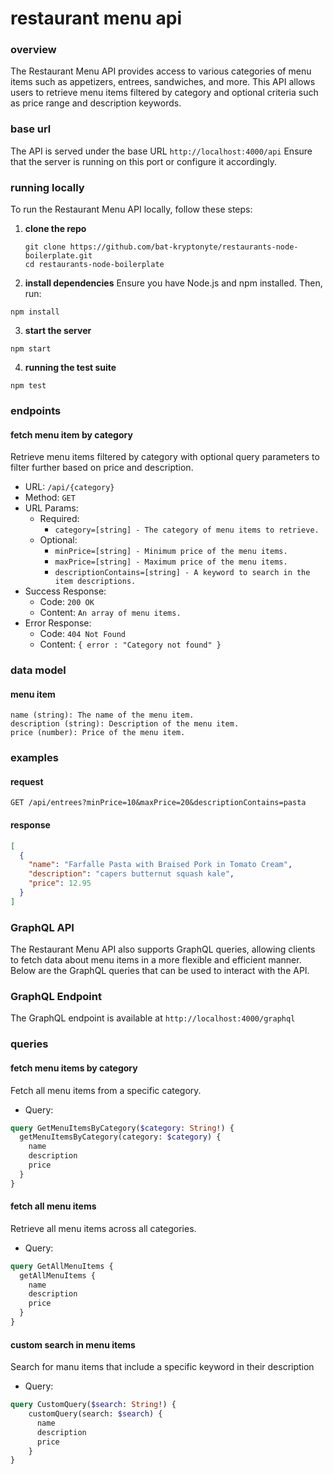 # restaurant menu api

### overview

The Restaurant Menu API provides access to various categories of menu items such as appetizers, entrees, sandwiches, and more. This API allows users to retrieve menu items filtered by category and optional criteria such as price range and description keywords.

### base url

The API is served under the base URL ```http://localhost:4000/api``` 
Ensure that the server is running on this port or configure it accordingly.

### running locally

To run the Restaurant Menu API locally, follow these steps:

1. **clone the repo**
   ```
   git clone https://github.com/bat-kryptonyte/restaurants-node-boilerplate.git
   cd restaurants-node-boilerplate
   ```

2. **install dependencies**
Ensure you have Node.js and npm installed. Then, run:
```
npm install

```

3. **start the server**
```
npm start
```

4. **running the test suite**
```
npm test
```



### endpoints

#### fetch menu item by category

Retrieve menu items filtered by category with optional query parameters to filter further based on price and description.

- URL: ```/api/{category}```
- Method: ```GET```
- URL Params:
  - Required: 
    - ```category=[string] - The category of menu items to retrieve.```
  - Optional:
    - ```minPrice=[string] - Minimum price of the menu items.```
    - ```maxPrice=[string] - Maximum price of the menu items.```
    - ```descriptionContains=[string] - A keyword to search in the item descriptions.```
- Success Response:
  - Code: ```200 OK```
  - Content: ```An array of menu items.```
- Error Response:
  - Code: ```404 Not Found```
  - Content: ```{ error : "Category not found" }```

### data model

#### menu item
```
name (string): The name of the menu item.
description (string): Description of the menu item.
price (number): Price of the menu item.
```
### examples

#### request

```
GET /api/entrees?minPrice=10&maxPrice=20&descriptionContains=pasta
```

#### response

```json
[
  {
    "name": "Farfalle Pasta with Braised Pork in Tomato Cream",
    "description": "capers butternut squash kale",
    "price": 12.95
  }
]

```
### GraphQL API

The Restaurant Menu API also supports GraphQL queries, allowing clients to fetch data about menu items in a more flexible and efficient manner. Below are the GraphQL queries that can be used to interact with the API.

### GraphQL Endpoint

The GraphQL endpoint is available at ```http://localhost:4000/graphql```

### queries

#### fetch menu items by category

Fetch all menu items from a specific category.

- Query:

```graphql
query GetMenuItemsByCategory($category: String!) {
  getMenuItemsByCategory(category: $category) {
    name
    description
    price
  }
}
```

#### fetch all menu items

Retrieve all menu items across all categories.

- Query:

```graphql
query GetAllMenuItems {
  getAllMenuItems {
    name
    description
    price
  }
}
```
#### custom search in menu items

Search for manu items that include a specific keyword in their description

- Query:

```graphql
query CustomQuery($search: String!) {
    customQuery(search: $search) {
      name
      description
      price
    }
}
```

